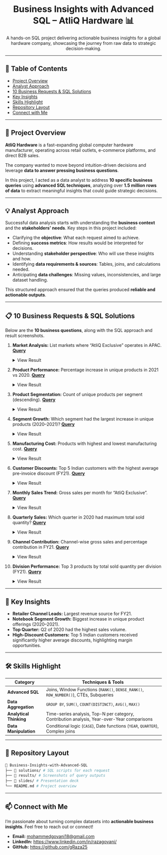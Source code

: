 <div align="center">
  <h1>Business Insights with Advanced SQL – AtliQ Hardware 📊</h1>
</div>

<div align="center">
A hands-on SQL project delivering actionable business insights for a global hardware company, showcasing the journey from raw data to strategic decision-making.
  
</div>

---

## 📖 Table of Contents

- [Project Overview](#-project-overview)
- [Analyst Approach](#-analyst-approach)
- [10 Business Requests & SQL Solutions](#-10-business-requests--sql-solutions)
- [Key Insights](#-key-insights)
- [Skills Highlight](#-skills-highlight)
- [Repository Layout](#-repository-layout)
- [Connect with Me](#-connect-with-me)

---

## 🎯 Project Overview

**AtliQ Hardware** is a fast-expanding global computer hardware manufacturer, operating across retail outlets, e-commerce platforms, and direct B2B sales.  

The company wanted to move beyond intuition-driven decisions and leverage **data to answer pressing business questions**.  

In this project, I acted as a data analyst to address **10 specific business queries** using **advanced SQL techniques**, analyzing over **1.5 million rows of data** to extract meaningful insights that could guide strategic decisions.

---

## 💡 Analyst Approach

Successful data analysis starts with understanding the **business context** and the **stakeholders’ needs**. Key steps in this project included:

* Clarifying the **objective**: What each request aimed to achieve.  
* Defining **success metrics**: How results would be interpreted for decisions.  
* Understanding **stakeholder perspective**: Who will use these insights and how.  
* Identifying **data requirements & sources**: Tables, joins, and calculations needed.  
* Anticipating **data challenges**: Missing values, inconsistencies, and large dataset handling.

This structured approach ensured that the queries produced **reliable and actionable outputs**.

---

## 📋 10 Business Requests & SQL Solutions

Below are the **10 business questions**, along with the SQL approach and result screenshots.  

1. **Market Analysis:** List markets where “AtliQ Exclusive” operates in APAC. **[Query](Solutions/1_market_analysis_apac.sql)**  
   <details><summary>View Result</summary><img src="Results/Request_1.png" width="600"/></details>

2. **Product Performance:** Percentage increase in unique products in 2021 vs 2020. **[Query](Solutions/2_unique_product_increase.sql)**  
   <details><summary>View Result</summary><img src="Results/Request_2.png" width="600"/></details>

3. **Product Segmentation:** Count of unique products per segment (descending). **[Query](Solutions/3_product_count_by_segment.sql)**  
   <details><summary>View Result</summary><img src="Results/Request_3.png" width="600"/></details>

4. **Segment Growth:** Which segment had the largest increase in unique products (2020–2021)? **[Query](Solutions/4_segment_growth_analysis.sql)**  
   <details><summary>View Result</summary><img src="Results/Request_4.png" width="600"/></details>

5. **Manufacturing Cost:** Products with highest and lowest manufacturing cost. **[Query](Solutions/5_manufacturing_cost_extremes.sql)**  
   <details><summary>View Result</summary><img src="Results/Request_5.png" width="600"/></details>

6. **Customer Discounts:** Top 5 Indian customers with the highest average pre-invoice discount (FY21). **[Query](Solutions/6_top_5_customer_discounts.sql)**  
   <details><summary>View Result</summary><img src="Results/Request_6.png" width="600"/></details>

7. **Monthly Sales Trend:** Gross sales per month for “AtliQ Exclusive”. **[Query](Solutions/7_monthly_gross_sales_report.sql)**  
   <details><summary>View Result</summary><img src="Results/Request_7.png" width="600"/></details>

8. **Quarterly Sales:** Which quarter in 2020 had maximum total sold quantity? **[Query](Solutions/8_max_quantity_quarter_2020.sql)**  
   <details><summary>View Result</summary><img src="Results/Request_8.png" width="600"/></details>

9. **Channel Contribution:** Channel-wise gross sales and percentage contribution in FY21. **[Query](Solutions/9_channel_contribution_2021.sql)**  
   <details><summary>View Result</summary><img src="Results/Request_9.png" width="600"/></details>

10. **Division Performance:** Top 3 products by total sold quantity per division (FY21). **[Query](Solutions/10_top_3_products_by_division.sql)**  
    <details><summary>View Result</summary><img src="Results/Request_10.png" width="600"/></details>

---

## 🔑 Key Insights

- **Retailer Channel Leads:** Largest revenue source for FY21.  
- **Notebook Segment Growth:** Biggest increase in unique product offerings (2020–2021).  
- **Top Quarter:** Q2 of 2020 had the highest sales volume.  
- **High-Discount Customers:** Top 5 Indian customers received significantly higher average discounts, highlighting margin opportunities.

---

## 🛠 Skills Highlight

| Category | Techniques & Tools |
|---|---|
| **Advanced SQL** | Joins, Window Functions (`RANK()`, `DENSE_RANK()`, `ROW_NUMBER()`), CTEs, Subqueries |
| **Data Aggregation** | `GROUP BY`, `SUM()`, `COUNT(DISTINCT)`, `AVG()`, `MAX()` |
| **Analytical Thinking** | Time-series analysis, Top-N per category, Contribution analysis, Year-over-Year comparisons |
| **Data Manipulation** | Conditional logic (`CASE`), Date functions (`YEAR`, `QUARTER`), Complex joins |

---

## 📂 Repository Layout

```bash
📁 Business-Insights-with-Advanced-SQL
├── 📁 solutions/ # SQL scripts for each request
├── 📁 results/ # Screenshots of query outputs
├── 📁 slides/ # Presentation deck 
└── README.md # Project overview
```


---

## 📫 Connect with Me

I’m passionate about turning complex datasets into **actionable business insights**. Feel free to reach out or connect!

- **Email:** <mohammedgovani18@gmail.com>  
- **LinkedIn:** <https://www.linkedin.com/in/razagovani/>  
- **GitHub:** <https://github.com/gRaza25>  
